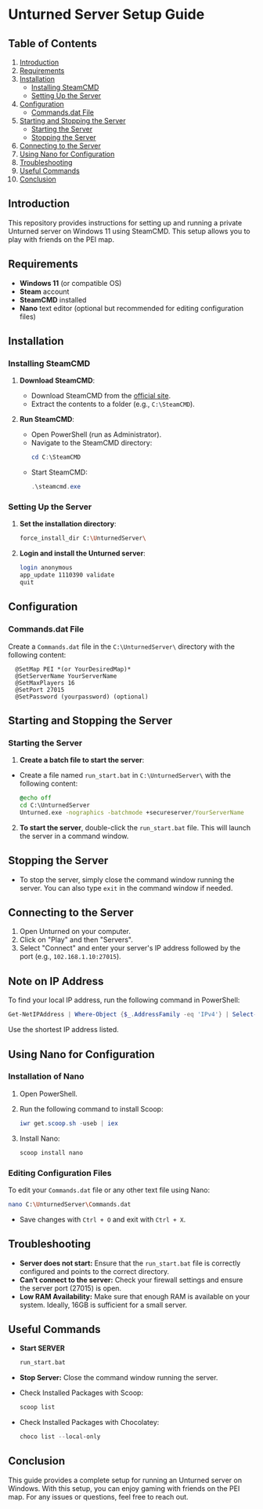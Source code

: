 # Unturned Server Setup Guide

## Table of Contents
1. [Introduction](#introduction)
2. [Requirements](#requirements)
3. [Installation](#installation)
   - [Installing SteamCMD](#installing-steamcmd)
   - [Setting Up the Server](#setting-up-the-server)
4. [Configuration](#configuration)
   - [Commands.dat File](#commandsdat-file)
5. [Starting and Stopping the Server](#starting-and-stopping-the-server)
   - [Starting the Server](#starting-the-server)
   - [Stopping the Server](#stopping-the-server)
6. [Connecting to the Server](#connecting-to-the-server)
7. [Using Nano for Configuration](#using-nano-for-configuration)
8. [Troubleshooting](#troubleshooting)
9. [Useful Commands](#useful-commands)
10. [Conclusion](#conclusion)

## Introduction
This repository provides instructions for setting up and running a private Unturned server on Windows 11 using SteamCMD. This setup allows you to play with friends on the PEI map.

## Requirements
- **Windows 11** (or compatible OS)
- **Steam** account
- **SteamCMD** installed
- **Nano** text editor (optional but recommended for editing configuration files)

## Installation

### Installing SteamCMD
1. **Download SteamCMD**:
   - Download SteamCMD from the [official site](https://developer.valvesoftware.com/wiki/SteamCMD#Windows).
   - Extract the contents to a folder (e.g., `C:\SteamCMD`).

2. **Run SteamCMD**:
   - Open PowerShell (run as Administrator).
   - Navigate to the SteamCMD directory:
     ```powershell
     cd C:\SteamCMD
     ```
   - Start SteamCMD:
     ```powershell
     .\steamcmd.exe
     ```

### Setting Up the Server
1. **Set the installation directory**:
   ```bash
   force_install_dir C:\UnturnedServer\
   ```

2. **Login and install the Unturned server**:
   ```bash
   login anonymous
   app_update 1110390 validate
   quit
   ```

## Configuration

### Commands.dat File
Create a `Commands.dat` file in the `C:\UnturnedServer\` directory with the following content:
  ```plaintext
    @SetMap PEI *(or YourDesiredMap)*
    @SetServerName YourServerName
    @SetMaxPlayers 16
    @SetPort 27015
    @SetPassword (yourpassword) (optional)
  ```

## Starting and Stopping the Server

### Starting the Server
1. **Create a batch file to start the server**:
  - Create a file named `run_start.bat` in `C:\UnturnedServer\` with the following content:
    ```bat
    @echo off
    cd C:\UnturnedServer
    Unturned.exe -nographics -batchmode +secureserver/YourServerName
    ```

2. **To start the server**, double-click the `run_start.bat` file. This will launch the server in a command window.

## Stopping the Server

- To stop the server, simply close the command window running the server. You can also type `exit` in the command window if needed.


## Connecting to the Server
1. Open Unturned on your computer.
2. Click on "Play" and then "Servers".
3. Select "Connect" and enter your server's IP address followed by the port (e.g., `102.168.1.10:27015`).

## Note on IP Address
To find your local IP address, run the following command in PowerShell:
```powershell
Get-NetIPAddress | Where-Object {$_.AddressFamily -eq 'IPv4'} | Select-Object IPAddress
```

Use the shortest IP address listed.

## Using Nano for Configuration

### Installation of Nano
1. Open PowerShell.
2. Run the following command to install Scoop:
   ```powershell
   iwr get.scoop.sh -useb | iex
   ```
   
3. Install Nano:
   ```powershell
   scoop install nano
   ```

### Editing Configuration Files
To edit your `Commands.dat` file or any other text file using Nano:
```bash
nano C:\UnturnedServer\Commands.dat
```
- Save changes with `Ctrl + O` and exit with `Ctrl + X`.

## Troubleshooting
- **Server does not start:** Ensure that the `run_start.bat` file is correctly configured and points to the correct directory.
- **Can’t connect to the server:** Check your firewall settings and ensure the server port (27015) is open.
- **Low RAM Availability:** Make sure that enough RAM is available on your system. Ideally, 16GB is sufficient for a small server.

## Useful Commands

- **Start SERVER**
  ```bash
  run_start.bat
  ```
- **Stop Server:** Close the command window running the server.

- Check Installed Packages with Scoop:
  ```powershell
  scoop list
  ```

- Check Installed Packages with Chocolatey:
  ```powershell
  choco list --local-only
  ```

## Conclusion
  This guide provides a complete setup for running an Unturned server on Windows. With this setup, you can enjoy gaming with friends on the PEI map. For any issues or questions, feel free to reach out.
